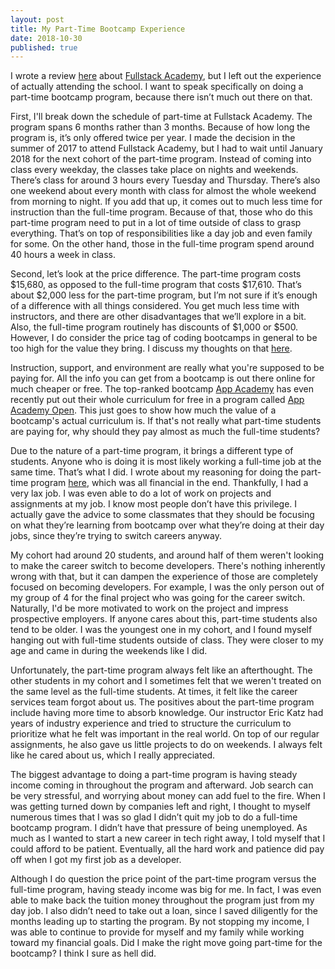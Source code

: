 ```yaml
---
layout: post
title: My Part-Time Bootcamp Experience
date: 2018-10-30
published: true
---
```


I wrote a review [here](http://www.marcopchen.com/2018/10/14/honest-review-of-fullstack-academy.html) about [Fullstack Academy](https://www.fullstackacademy.com/), but I left out the experience of actually attending the school. I want to speak specifically on doing a part-time bootcamp program, because there isn’t much out there on that.

First, I'll break down the schedule of part-time at Fullstack Academy. The program spans 6 months rather than 3 months. Because of how long the program is, it’s only offered twice per year. I made the decision in the summer of 2017 to attend Fullstack Academy, but I had to wait until January 2018 for the next cohort of the part-time program. Instead of coming into class every weekday, the classes take place on nights and weekends. There’s class for around 3 hours every Tuesday and Thursday. There’s also one weekend about every month with class for almost the whole weekend from morning to night. If you add that up, it comes out to much less time for instruction than the full-time program. Because of that, those who do this part-time program need to put in a lot of time outside of class to grasp everything. That’s on top of responsibilities like a day job and even family for some. On the other hand, those in the full-time program spend around 40 hours a week in class.

Second, let’s look at the price difference. The part-time program costs $15,680, as opposed to the full-time program that costs $17,610. That’s about $2,000 less for the part-time program, but I’m not sure if it’s enough of a difference with all things considered. You get much less time with instructors, and there are other disadvantages that we’ll explore in a bit. Also, the full-time program routinely has discounts of $1,000 or $500. However, I do consider the price tag of coding bootcamps in general to be too high for the value they bring. I discuss my thoughts on that [here](http://www.marcopchen.com/2018/08/20/truth-about-coding-bootcamps.html).

Instruction, support, and environment are really what you're supposed to be paying for. All the info you can get from a bootcamp is out there online for much cheaper or free. The top-ranked bootcamp [App Academy](https://www.appacademy.io/) has even recently put out their whole curriculum for free in a program called [App Academy Open](https://open.appacademy.io/). This just goes to show how much the value of a bootcamp's actual curriculum is. If that's not really what part-time students are paying for, why should they pay almost as much the full-time students?

Due to the nature of a part-time program, it brings a different type of students. Anyone who is doing it is most likely working a full-time job at the same time. That’s what I did. I wrote about my reasoning for doing the part-time program [here](http://www.marcopchen.com/2017/12/29/changing-careers-and-coding-bootcamps.html), which was all financial in the end. Thankfully, I had a very lax job. I was even able to do a lot of work on projects and assignments at my job. I know most people don’t have this privilege. I actually gave the advice to some classmates that they should be focusing on what they’re learning from bootcamp over what they’re doing at their day jobs, since they’re trying to switch careers anyway.

My cohort had around 20 students, and around half of them weren't looking to make the career switch to become developers. There's nothing inherently wrong with that, but it can dampen the experience of those are completely focused on becoming developers. For example, I was the only person out of my group of 4 for the final project who was going for the career switch. Naturally, I'd be more motivated to work on the project and impress prospective employers. If anyone cares about this, part-time students also tend to be older. I was the youngest one in my cohort, and I found myself hanging out with full-time students outside of class. They were closer to my age and came in during the weekends like I did.

Unfortunately, the part-time program always felt like an afterthought. The other students in my cohort and I sometimes felt that we weren't treated on the same level as the full-time students. At times, it felt like the career services team forgot about us. The positives about the part-time program include having more time to absorb knowledge. Our instructor Eric Katz had years of industry experience and tried to structure the curriculum to prioritize what he felt was important in the real world. On top of our regular assignments, he also gave us little projects to do on weekends. I always felt like he cared about us, which I really appreciated.

The biggest advantage to doing a part-time program is having steady income coming in throughout the program and afterward. Job search can be very stressful, and worrying about money can add fuel to the fire. When I was getting turned down by companies left and right, I thought to myself numerous times that I was so glad I didn’t quit my job to do a full-time bootcamp program. I didn’t have that pressure of being unemployed. As much as I wanted to start a new career in tech right away, I told myself that I could afford to be patient. Eventually, all the hard work and patience did pay off when I got my first job as a developer.

Although I do question the price point of the part-time program versus the full-time program, having steady income was big for me. In fact, I was even able to make back the tuition money throughout the program just from my day job. I also didn’t need to take out a loan, since I saved diligently for the months leading up to starting the program. By not stopping my income, I was able to continue to provide for myself and my family while working toward my financial goals. Did I make the right move going part-time for the bootcamp? I think I sure as hell did.
